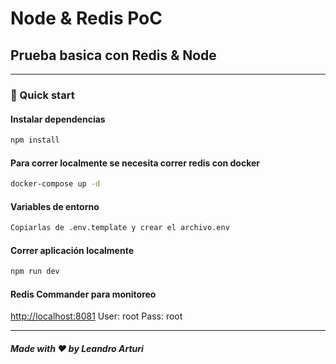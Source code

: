 # Node & Redis PoC

## Prueba basica con Redis & Node

---

### 🚀 Quick start

#### Instalar dependencias

```bash
npm install
```

#### Para correr localmente se necesita correr redis con docker

```bash
docker-compose up -d
```

#### Variables de entorno

```bash
Copiarlas de .env.template y crear el archivo.env
```

#### Correr aplicación localmente

```bash
npm run dev
```

#### Redis Commander para monitoreo

<http://localhost:8081>
User: root
Pass: root

---

##### Made with ❤️ by Leandro Arturi
